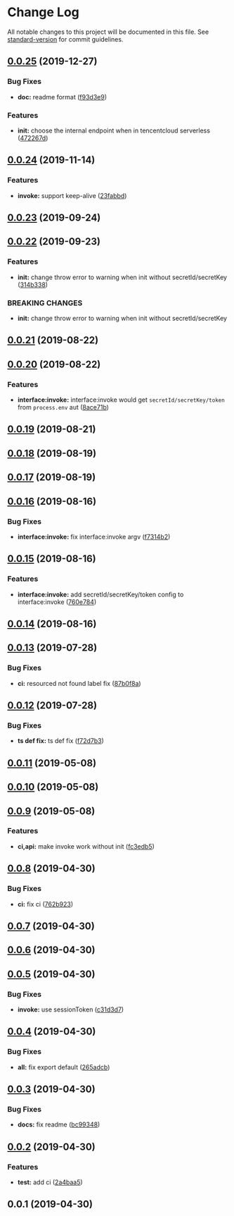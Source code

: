 # Change Log

All notable changes to this project will be documented in this file. See [standard-version](https://github.com/conventional-changelog/standard-version) for commit guidelines.

<a name="0.0.25"></a>
## [0.0.25](https://github.com/Lighting-Jack/tencentcloud-serverless-nodejs/compare/v0.0.24...v0.0.25) (2019-12-27)


### Bug Fixes

* **doc:** readme format ([f93d3e9](https://github.com/Lighting-Jack/tencentcloud-serverless-nodejs/commit/f93d3e9))


### Features

* **init:** choose the internal endpoint when in tencentcloud serverless ([472267d](https://github.com/Lighting-Jack/tencentcloud-serverless-nodejs/commit/472267d))



<a name="0.0.24"></a>
## [0.0.24](https://github.com/Lighting-Jack/tencentcloud-serverless-nodejs/compare/v0.0.23...v0.0.24) (2019-11-14)


### Features

* **invoke:** support keep-alive ([23fabbd](https://github.com/Lighting-Jack/tencentcloud-serverless-nodejs/commit/23fabbd))



<a name="0.0.23"></a>
## [0.0.23](https://github.com/Lighting-Jack/tencentcloud-serverless-nodejs/compare/v0.0.22...v0.0.23) (2019-09-24)



<a name="0.0.22"></a>
## [0.0.22](https://github.com/Lighting-Jack/tencentcloud-serverless-nodejs/compare/v0.0.21...v0.0.22) (2019-09-23)


### Features

* **init:** change throw error to warning when init without secretId/secretKey ([314b338](https://github.com/Lighting-Jack/tencentcloud-serverless-nodejs/commit/314b338))


### BREAKING CHANGES

* **init:** change throw error to warning when init without secretId/secretKey



<a name="0.0.21"></a>
## [0.0.21](https://github.com/Lighting-Jack/tencentcloud-serverless-nodejs/compare/v0.0.20...v0.0.21) (2019-08-22)



<a name="0.0.20"></a>
## [0.0.20](https://github.com/Lighting-Jack/tencentcloud-serverless-nodejs/compare/v0.0.19...v0.0.20) (2019-08-22)


### Features

* **interface:invoke:** interface:invoke would get `secretId/secretKey/token` from `process.env` aut ([8ace71b](https://github.com/Lighting-Jack/tencentcloud-serverless-nodejs/commit/8ace71b))



<a name="0.0.19"></a>
## [0.0.19](https://github.com/Lighting-Jack/tencentcloud-serverless-nodejs/compare/v0.0.18...v0.0.19) (2019-08-21)



<a name="0.0.18"></a>
## [0.0.18](https://github.com/Lighting-Jack/tencentcloud-serverless-nodejs/compare/v0.0.17...v0.0.18) (2019-08-19)



<a name="0.0.17"></a>
## [0.0.17](https://github.com/Lighting-Jack/tencentcloud-serverless-nodejs/compare/v0.0.16...v0.0.17) (2019-08-19)



<a name="0.0.16"></a>
## [0.0.16](https://github.com/Lighting-Jack/tencentcloud-serverless-nodejs/compare/v0.0.15...v0.0.16) (2019-08-16)


### Bug Fixes

* **interface:invoke:** fix interface:invoke argv ([f7314b2](https://github.com/Lighting-Jack/tencentcloud-serverless-nodejs/commit/f7314b2))



<a name="0.0.15"></a>
## [0.0.15](https://github.com/Lighting-Jack/tencentcloud-serverless-nodejs/compare/v0.0.14...v0.0.15) (2019-08-16)


### Features

* **interface:invoke:** add secretId/secretKey/token config to interface:invoke ([760e784](https://github.com/Lighting-Jack/tencentcloud-serverless-nodejs/commit/760e784))



<a name="0.0.14"></a>
## [0.0.14](https://github.com/Lighting-Jack/tencentcloud-serverless-nodejs/compare/v0.0.13...v0.0.14) (2019-08-16)



<a name="0.0.13"></a>
## [0.0.13](https://github.com/Lighting-Jack/tencentcloud-serverless-nodejs/compare/v0.0.12...v0.0.13) (2019-07-28)


### Bug Fixes

* **ci:** resourced not found label fix ([87b0f8a](https://github.com/Lighting-Jack/tencentcloud-serverless-nodejs/commit/87b0f8a))



<a name="0.0.12"></a>
## [0.0.12](https://github.com/Lighting-Jack/tencentcloud-serverless-nodejs/compare/v0.0.11...v0.0.12) (2019-07-28)


### Bug Fixes

* **ts def fix:** ts def fix ([f72d7b3](https://github.com/Lighting-Jack/tencentcloud-serverless-nodejs/commit/f72d7b3))



<a name="0.0.11"></a>
## [0.0.11](https://github.com/Lighting-Jack/tencentcloud-serverless-nodejs/compare/v0.0.10...v0.0.11) (2019-05-08)



<a name="0.0.10"></a>
## [0.0.10](https://github.com/Lighting-Jack/tencentcloud-serverless-nodejs/compare/v0.0.9...v0.0.10) (2019-05-08)



<a name="0.0.9"></a>
## [0.0.9](https://github.com/Lighting-Jack/tencentcloud-serverless-nodejs/compare/v0.0.8...v0.0.9) (2019-05-08)


### Features

* **ci,api:** make invoke work without init ([fc3edb5](https://github.com/Lighting-Jack/tencentcloud-serverless-nodejs/commit/fc3edb5))



<a name="0.0.8"></a>
## [0.0.8](https://github.com/Lighting-Jack/tencentcloud-serverless-nodejs/compare/v0.0.7...v0.0.8) (2019-04-30)


### Bug Fixes

* **ci:** fix ci ([762b923](https://github.com/Lighting-Jack/tencentcloud-serverless-nodejs/commit/762b923))



<a name="0.0.7"></a>
## [0.0.7](https://github.com/Lighting-Jack/tencentcloud-serverless-nodejs/compare/v0.0.6...v0.0.7) (2019-04-30)



<a name="0.0.6"></a>
## [0.0.6](https://github.com/Lighting-Jack/tencentcloud-serverless-nodejs/compare/v0.0.5...v0.0.6) (2019-04-30)



<a name="0.0.5"></a>
## [0.0.5](https://github.com/Lighting-Jack/tencentcloud-serverless-nodejs/compare/v0.0.4...v0.0.5) (2019-04-30)


### Bug Fixes

* **invoke:** use sessionToken ([c31d3d7](https://github.com/Lighting-Jack/tencentcloud-serverless-nodejs/commit/c31d3d7))



<a name="0.0.4"></a>
## [0.0.4](https://github.com/Lighting-Jack/tencentcloud-serverless-nodejs/compare/v0.0.3...v0.0.4) (2019-04-30)


### Bug Fixes

* **all:** fix export default ([265adcb](https://github.com/Lighting-Jack/tencentcloud-serverless-nodejs/commit/265adcb))



<a name="0.0.3"></a>
## [0.0.3](https://github.com/Lighting-Jack/tencentcloud-serverless-nodejs/compare/v0.0.2...v0.0.3) (2019-04-30)


### Bug Fixes

* **docs:** fix readme ([bc99348](https://github.com/Lighting-Jack/tencentcloud-serverless-nodejs/commit/bc99348))



<a name="0.0.2"></a>
## [0.0.2](https://github.com/Lighting-Jack/tencentcloud-serverless-nodejs/compare/v0.0.1...v0.0.2) (2019-04-30)


### Features

* **test:** add ci ([2a4baa5](https://github.com/Lighting-Jack/tencentcloud-serverless-nodejs/commit/2a4baa5))



<a name="0.0.1"></a>
## 0.0.1 (2019-04-30)
